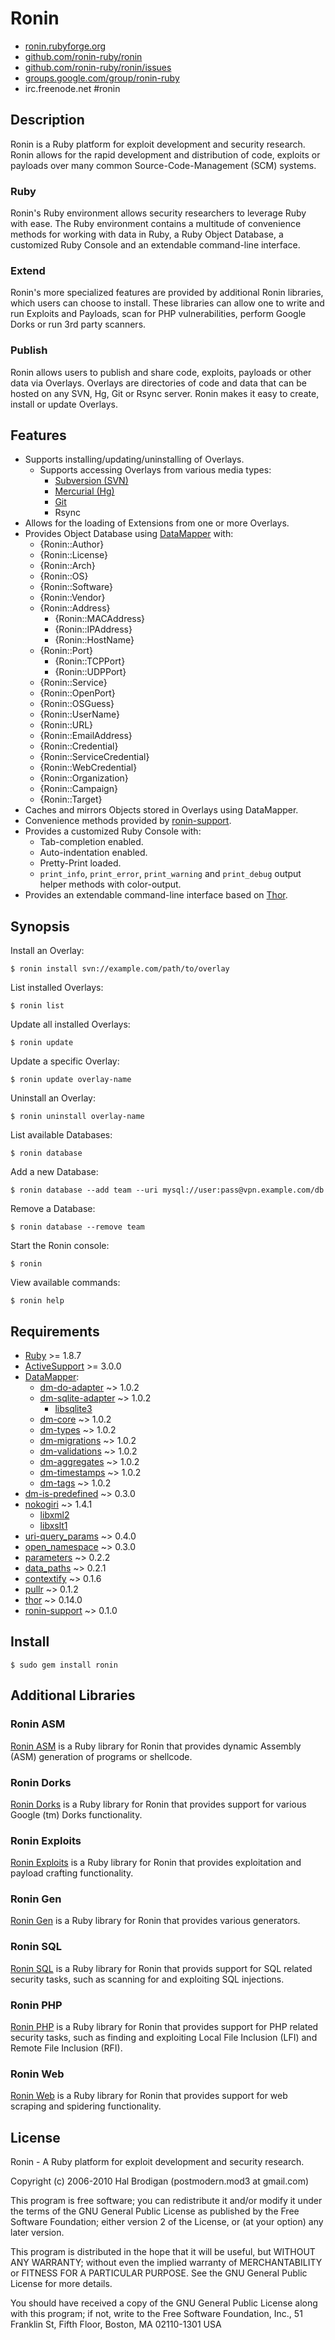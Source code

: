 # Ronin

* [ronin.rubyforge.org](http://ronin.rubyforge.org)
* [github.com/ronin-ruby/ronin](http://github.com/ronin-ruby/ronin)
* [github.com/ronin-ruby/ronin/issues](http://github.com/ronin-ruby/ronin/issues)
* [groups.google.com/group/ronin-ruby](http://groups.google.com/group/ronin-ruby)
* irc.freenode.net #ronin

## Description

Ronin is a Ruby platform for exploit development and security research.
Ronin allows for the rapid development and distribution of code, exploits
or payloads over many common Source-Code-Management (SCM) systems.

### Ruby

Ronin's Ruby environment allows security researchers to leverage Ruby with
ease. The Ruby environment contains a multitude of convenience methods
for working with data in Ruby, a Ruby Object Database, a customized Ruby
Console and an extendable command-line interface.

### Extend

Ronin's more specialized features are provided by additional Ronin
libraries, which users can choose to install. These libraries can allow
one to write and run Exploits and Payloads, scan for PHP vulnerabilities,
perform Google Dorks  or run 3rd party scanners.

### Publish

Ronin allows users to publish and share code, exploits, payloads or other
data via Overlays. Overlays are directories of code and data that can be
hosted on any SVN, Hg, Git or Rsync server. Ronin makes it easy to create,
install or update Overlays.

## Features

* Supports installing/updating/uninstalling of Overlays.
  * Supports accessing Overlays from various media types:
    * [Subversion (SVN)](http://subversion.tigris.org/)
    * [Mercurial (Hg)](http://mercurial.selenic.com/)
    * [Git](http://git-scm.com/)
    * Rsync
* Allows for the loading of Extensions from one or more Overlays.
* Provides Object Database using [DataMapper](http://datamapper.org)
  with:
  * {Ronin::Author}
  * {Ronin::License}
  * {Ronin::Arch}
  * {Ronin::OS}
  * {Ronin::Software}
  * {Ronin::Vendor}
  * {Ronin::Address}
    * {Ronin::MACAddress}
    * {Ronin::IPAddress}
    * {Ronin::HostName}
  * {Ronin::Port}
    * {Ronin::TCPPort}
    * {Ronin::UDPPort}
  * {Ronin::Service}
  * {Ronin::OpenPort}
  * {Ronin::OSGuess}
  * {Ronin::UserName}
  * {Ronin::URL}
  * {Ronin::EmailAddress}
  * {Ronin::Credential}
  * {Ronin::ServiceCredential}
  * {Ronin::WebCredential}
  * {Ronin::Organization}
  * {Ronin::Campaign}
  * {Ronin::Target}
* Caches and mirrors Objects stored in Overlays using DataMapper.
* Convenience methods provided by
  [ronin-support](http://github.com/ronin-ruby/ronin-support#readme).
* Provides a customized Ruby Console with:
  * Tab-completion enabled.
  * Auto-indentation enabled.
  * Pretty-Print loaded.
  * `print_info`, `print_error`, `print_warning` and `print_debug`
    output helper methods with color-output.
* Provides an extendable command-line interface based on
  [Thor](http://github.com/wycats/thor#readme).

## Synopsis

Install an Overlay:

    $ ronin install svn://example.com/path/to/overlay

List installed Overlays:

    $ ronin list

Update all installed Overlays:

    $ ronin update

Update a specific Overlay:

    $ ronin update overlay-name

Uninstall an Overlay:

    $ ronin uninstall overlay-name

List available Databases:

    $ ronin database

Add a new Database:

    $ ronin database --add team --uri mysql://user:pass@vpn.example.com/db

Remove a Database:

    $ ronin database --remove team

Start the Ronin console:

    $ ronin

View available commands:

    $ ronin help

## Requirements

* [Ruby](http://www.ruby-lang.org/) >= 1.8.7
* [ActiveSupport](http://rubygems.org/gems/activesupport) >= 3.0.0
* [DataMapper](http://datamapper.org/):
  * [dm-do-adapter](http://github.com/datamapper/dm-do-adapter) ~> 1.0.2
  * [dm-sqlite-adapter](http://github.com/datamapper/dm-sqlite-adapter)
    ~> 1.0.2
    * [libsqlite3](http://sqlite.org/)
  * [dm-core](http://github.com/datamapper/dm-core) ~> 1.0.2
  * [dm-types](http://github.com/datamapper/dm-types) ~> 1.0.2
  * [dm-migrations](http://github.com/datamapper/dm-migrations) ~> 1.0.2
  * [dm-validations](http://github.com/datamapper/dm-validations) ~> 1.0.2
  * [dm-aggregates](http://github.com/datamapper/dm-aggregates) ~> 1.0.2
  * [dm-timestamps](http://github.com/datamapper/dm-timestamps) ~> 1.0.2
  * [dm-tags](http://github.com/datamapper/dm-tags) ~> 1.0.2
* [dm-is-predefined](http://github.com/postmodern/dm-is-predefined/)
  ~> 0.3.0
* [nokogiri](http://nokogiri.rubyforge.org/) ~> 1.4.1
  * [libxml2](http://xmlsoft.org/)
  * [libxslt1](http://xmlsoft.org/XSLT/)
* [uri-query_params](http://github.com/postmodern/uri-query_params) ~> 0.4.0
* [open_namespace](http://github.com/postmodern/open_namespace) ~> 0.3.0
* [parameters](http://github.com/postmodern/parameters) ~> 0.2.2
* [data_paths](http://github.com/postmodern/data_paths) ~> 0.2.1
* [contextify](http://github.com/postmodern/contextify/) ~> 0.1.6
* [pullr](http://github.com/postmodern/pullr/) ~> 0.1.2
* [thor](http://github.com/wycats/thor/) ~> 0.14.0
* [ronin-support](http://github.com/ronin-ruby/ronin-support/) ~> 0.1.0

## Install

    $ sudo gem install ronin

## Additional Libraries

### Ronin ASM

[Ronin ASM](http://github.com/ronin-ruby/ronin-asm#readme) is a
Ruby library for Ronin that provides dynamic Assembly (ASM) generation of
programs or shellcode.

### Ronin Dorks

[Ronin Dorks](http://github.com/ronin-ruby/ronin-dorks#readme) is a
Ruby library for Ronin that provides support for various Google (tm) Dorks
functionality.

### Ronin Exploits

[Ronin Exploits](http://github.com/ronin-ruby/ronin-exploits#readme) is a
Ruby library for Ronin that provides exploitation and payload crafting
functionality.

### Ronin Gen

[Ronin Gen](http://github.com/ronin-ruby/ronin-gen#readme) is a Ruby library
for Ronin that provides various generators.

### Ronin SQL

[Ronin SQL](http://github.com/ronin-ruby/ronin-sql#readme) is a Ruby library
for Ronin that provids support for SQL related security tasks, such as
scanning for and exploiting SQL injections.

### Ronin PHP

[Ronin PHP](http://github.com/ronin-ruby/ronin-php#readme) is a Ruby library
for Ronin that provides support for PHP related security tasks, such as
finding and exploiting Local File Inclusion (LFI) and
Remote File Inclusion (RFI).

### Ronin Web

[Ronin Web](http://github.com/ronin-ruby/ronin-web#readme) is a Ruby library
for Ronin that provides support for web scraping and spidering
functionality.

## License

Ronin - A Ruby platform for exploit development and security research.

Copyright (c) 2006-2010 Hal Brodigan (postmodern.mod3 at gmail.com)

This program is free software; you can redistribute it and/or modify
it under the terms of the GNU General Public License as published by
the Free Software Foundation; either version 2 of the License, or
(at your option) any later version.

This program is distributed in the hope that it will be useful,
but WITHOUT ANY WARRANTY; without even the implied warranty of
MERCHANTABILITY or FITNESS FOR A PARTICULAR PURPOSE.  See the
GNU General Public License for more details.

You should have received a copy of the GNU General Public License
along with this program; if not, write to the Free Software
Foundation, Inc., 51 Franklin St, Fifth Floor, Boston, MA  02110-1301  USA

